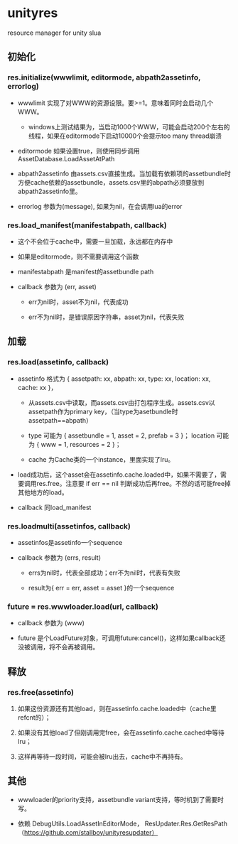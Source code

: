 # unityres
resource manager for unity slua 

## 初始化

### res.initialize(wwwlimit, editormode, abpath2assetinfo, errorlog)

* wwwlimit 实现了对WWW的资源设限。要>=1。意味着同时会启动几个WWW。
	
	* windows上测试结果为，当启动1000个WWW，可能会启动200个左右的线程，如果在editormode下启动10000个会提示too many thread崩溃

* editormode 如果设置true，则使用同步调用AssetDatabase.LoadAssetAtPath 

* abpath2assetinfo 由assets.csv直接生成。当加载有依赖项的assetbundle时方便cache依赖的assetbundle，assets.csv里的abpath必须要放到abpath2assetinfo里。

* errorlog 参数为(message), 如果为nil，在会调用lua的error


### res.load_manifest(manifestabpath, callback)

* 这个不会位于cache中，需要一旦加载，永远都在内存中

* 如果是editormode，则不需要调用这个函数

* manifestabpath 是manifest的assetbundle path

* callback 参数为 (err, asset) 

	* err为nil时，asset不为nil，代表成功

    * err不为nil时，是错误原因字符串，asset为nil，代表失败


## 加载

### res.load(assetinfo, callback)

* assetinfo 格式为 { assetpath: xx, abpath: xx, type: xx, location: xx, cache: xx }，

	* 从assets.csv中读取，而assets.csv由打包程序生成。assets.csv以assetpath作为primary key，（当type为asetbundle时assetpath==abpath）

	* type 可能为 { assetbundle = 1, asset = 2, prefab = 3 }； location 可能为 { www = 1, resources = 2 }；

	* cache 为Cache类的一个instance，里面实现了lru。

* load成功后，这个asset会在assetinfo.cache.loaded中，如果不需要了，需要调用res.free。注意要 if err == nil 判断成功后再free。不然的话可能free掉其他地方的load。

* callback 同load_manifest

### res.loadmulti(assetinfos, callback)

* assetinfos是assetinfo一个sequence

* callback 参数为 (errs, result)

    * errs为nil时，代表全部成功；err不为nil时，代表有失败

    * result为{ err = err, asset = asset }的一个sequence


### future = res.wwwloader.load(url, callback)

* callback 参数为 (www)

* future 是个LoadFuture对象，可调用future:cancel()，这样如果callback还没被调用，将不会再被调用。

## 释放

### res.free(assetinfo)

1. 如果这份资源还有其他load，则在assetinfo.cache.loaded中（cache里refcnt的）；

2. 如果没有其他load了但刚调用完free，会在assetinfo.cache.cached中等待lru；

3. 这样再等待一段时间，可能会被lru出去，cache中不再持有。

## 其他

* wwwloader的priority支持，assetbundle variant支持，等时机到了需要时写。

* 依赖 DebugUtils.LoadAssetInEditorMode， ResUpdater.Res.GetResPath（https://github.com/stallboy/unityresupdater）

